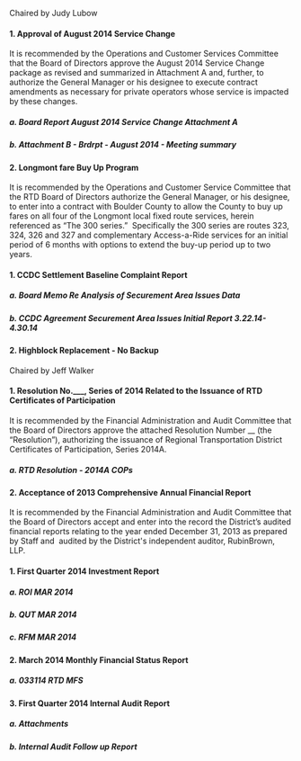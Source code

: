 Chaired by Judy Lubow

#### 1. Approval of August 2014 Service Change

It is recommended by the Operations and Customer Services Committee that the Board of Directors approve the August 2014 Service Change package as revised and summarized in Attachment A and, further, to authorize the General Manager or his designee to execute contract amendments as necessary for private operators whose service is impacted by these changes.

##### a. Board Report August 2014 Service Change Attachment A

##### b. Attachment B - Brdrpt - August 2014 - Meeting summary

#### 2. Longmont fare Buy Up Program

It is recommended by the Operations and Customer Service Committee that the RTD Board of Directors authorize the General Manager, or his designee, to enter into a contract with Boulder County to allow the County to buy up fares on all four of the Longmont local fixed route services, herein referenced as “The 300 series.”  Specifically the 300 series are routes 323, 324, 326 and 327 and complementary Access-a-Ride services for an initial period of 6 months with options to extend the buy-up period up to two years.

#### 1. CCDC Settlement Baseline Complaint Report

##### a. Board Memo Re Analysis of Securement Area Issues Data

##### b. CCDC Agreement Securement Area Issues Initial Report 3.22.14-4.30.14

#### 2. Highblock Replacement - No Backup

Chaired by Jeff Walker

#### 1. Resolution No.___, Series of 2014 Related to the Issuance of RTD Certificates of Participation

It is recommended by the Financial Administration and Audit Committee that the Board of Directors approve the attached Resolution Number __ (the “Resolution”), authorizing the issuance of Regional Transportation District Certificates of Participation, Series 2014A.

##### a. RTD Resolution - 2014A COPs

#### 2. Acceptance of 2013 Comprehensive Annual Financial Report

It is recommended by the Financial Administration and Audit Committee that the Board of Directors accept and enter into the record the District’s audited financial reports relating to the year ended December 31, 2013 as prepared by Staff and  audited by the District's independent auditor, RubinBrown, LLP.

#### 1. First Quarter 2014 Investment Report

##### a. ROI MAR 2014

##### b. QUT MAR 2014

##### c. RFM MAR 2014

#### 2. March 2014 Monthly Financial Status Report

##### a. 033114 RTD MFS

#### 3. First Quarter 2014 Internal Audit Report

##### a. Attachments

##### b. Internal Audit Follow up Report